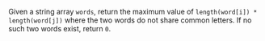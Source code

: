 Given a string array `words`, return the maximum value of `length(word[i]) * length(word[j])` where the two words do not share common letters. If no such two words exist, return `0`.